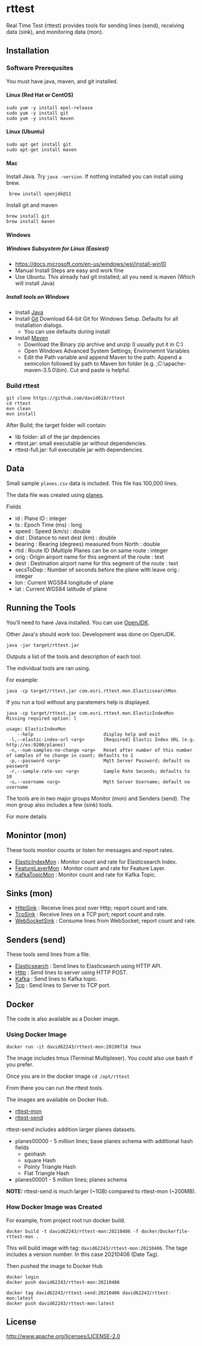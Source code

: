 # rttest

Real Time Test (rttest) provides tools for sending lines (send), receiving data (sink), and monitoring data (mon). 


## Installation

### Software Prerequsites

You must have java, maven, and git installed. 

#### Linux (Red Hat or CentOS) 
```
sudo yum -y install epel-release
sudo yum -y install git
sudo yum -y install maven
```

#### Linux (Ubuntu)
```
sudo apt get install git 
sudo apt-get install maven
```

#### Mac

Install Java.   Try ``java -version``.  If nothing installed you can install using brew. 

```
 brew install openjdk@11 
```

Install git and maven

```
brew install git
brew install maven
```

#### Windows 

##### Windows Subsystem for Linux (Easiest)
  - https://docs.microsoft.com/en-us/windows/wsl/install-win10 
  - Manual Install Steps are easy and work fine
  - Use Ubuntu.  This already had git installed; all you need is maven (Which will install Java)


##### Install tools on Windows

- Install [Java](https://adoptopenjdk.net/) 
- Install [Git](https://git-scm.com/download/win) Download 64-bit Git for Windows Setup. Defaults for all installation dialogs. 
  - You can use defaults during install
- Install [Maven](https://maven.apache.org/download.cgi)
  - Download the Binary zip archive and unzip (I usually put it in C:\) 
  - Open Windows Advanced System Settings; Environemnt Variables
  - Edit the Path variable and append Maven to the path. Append a semicolon followed by path to Maven bin folder (e.g. ;C:\apache-maven-3.5.0\bin).  Cut and paste is helpful.


### Build rttest

```
git clone https://github.com/david618/rttest
cd rttest
mvn clean
mvn install 
```

After Build; the target folder will contain:
- lib folder: all of the jar depdencies
- rttest.jar: small executable jar without dependencies.
- rttest-full.jar: full executable jar with dependencies.


## Data

Small sample `planes.csv` data is included.  This file has 100,000 lines.

The data file was created using [planes](https://github.com/david618/planes). 


Fields
- id : Plane ID : integer
- ts : Epoch Time (ms) : long
- speed : Speed (km/s) : double
- dist : Distance to next dest (km) : double
- bearing : Bearing (degrees) measured from North : double
- rtid : Route ID (Multiple Planes can be on same route : integer
- orig : Origin airport name for this segment of the route : text
- dest : Destination airport name for this segment of the route : text
- secsToDep : Number of seconds before the plane with leave orig : integer
- lon : Current WGS84 longitude of plane
- lat : Current WGS84 latitude of plane


## Running the Tools

You'll need to have Java installed.  You can use [OpenJDK](https://openjdk.java.net/install/).

Other Java's should work too.  Development was done on OpenJDK.

```
java -jar target/rttest.jar
```

Outputs a list of the tools and description of each tool.

The individual tools are ran using.

For example:

```
java -cp target/rttest.jar com.esri.rttest.mon.ElasticsearchMon
```

If you run a tool without any paratemers help is displayed. 

```
java -cp target/rttest.jar com.esri.rttest.mon.ElasticIndexMon
Missing required option: l

usage: ElasticIndexMon
    --help                          display help and exit
 -l,--elastic-index-url <arg>       [Required] Elastic Index URL (e.g. http://es:9200/planes)
 -n,--num-samples-no-change <arg>   Reset after number of this number of samples of no change in count; defaults to 1
 -p,--password <arg>                Mqtt Server Password; default no password
 -r,--sample-rate-sec <arg>         Sample Rate Seconds; defaults to 10
 -u,--username <arg>                Mqtt Server Username; default no username
```


The tools are in two major groups Monitor (mon) and Senders (send).  The mon group also includes a few (sink) tools.  

For more details

## Monintor (mon)
These tools montior counts or listen for messages and report rates. 
- [ElasticIndexMon](docs/mon/ElasticIndexMon.md) : Monitor count and rate for Elasticsearch Index.
- [FeatureLayerMon](docs/mon/FeatureLayerMon.md) : Monitor count and rate for Feature Layer.
- [KafkaTopicMon](docs/mon/KafkaTopicMon.md) : Monitor count and rate for Kafka Topic.

## Sinks (mon)
- [HttpSink](docs/mon/HttpSink.md) : Receive lines post over Http; report count and rate.
- [TcpSink](docs/mon/TcpSink.md) : Receive lines on a TCP port; report count and rate.
- [WebSocketSink](docs/mon/WebSocketSink.md) : Consume lines from WebSocket; report count and rate.

## Senders (send)
These tools send lines from a file.
- [Elasticsearch](docs/send/Elasticsearch.md) : Send lines to Elasticsearch using HTTP API.
- [Http](docs/send/Http.md) : Send lines to server using HTTP POST.
- [Kafka](docs/send/Kafka.md) : Send lines to Kafka topic.
- [Tcp](docs/send/Tcp.md) : Send lines to Server to TCP port.




## Docker

The code is also available as a Docker image.

### Using Docker Image

```
docker run -it david62243/rttest-mon:20190718 tmux
```

The image includes tmux (Terminal Multiplexer).  You could also use bash if you prefer.

Once you are in the docker image ``cd /opt/rttest``

From there you can run the rttest tools.



The images are available on Docker Hub.
- [rttest-mon](https://cloud.docker.com/u/david62243/repository/docker/david62243/rttest-mon)
- [rttest-send](https://cloud.docker.com/u/david62243/repository/docker/david62243/rttest-send)

rttest-send includes addition larger planes datasets. 
- planes00000 - 5 million lines; base planes schema with additional hash fields 
  - geohash 
  - square Hash 
  - Pointy Triangle Hash
  - Flat Triangle Hash  
- planes00001 - 5 million lines; planes schema 

**NOTE:** rttest-send is much larger (~1GB) compared to rttest-mon (~200MB).

### How Docker Image was Created

For example, from project root run docker build.

```
docker build -t david62243/rttest-mon:20210406 -f docker/Dockerfile-rttest-mon .
``` 

This will build image with tag: ``david62243/rttest-mon:20210406``.  The tage includes a version number. In this case 20210406 (Date Tag).


Then pushed the image to Docker Hub

```$xslt
docker login
docker push david62243/rttest-mon:20210406
```

```
docker tag david62243/rttest-send:20210406 david62243/rttest-mon:latest
docker push david62243/rttest-mon:latest
```


## License

http://www.apache.org/licenses/LICENSE-2.0 




